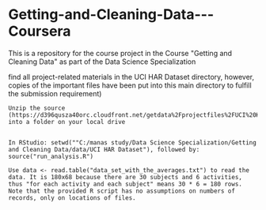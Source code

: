 Getting-and-Cleaning-Data---Coursera
====================================

This is a repository for the course project in the Course "Getting and Cleaning Data" as part of the Data Science Specialization

find all project-related materials in the UCI HAR Dataset directory, however, copies of the important files have been put into this main directory to fulfill the submission requirement)

    Unzip the source (https://d396qusza40orc.cloudfront.net/getdata%2Fprojectfiles%2FUCI%20HAR%20Dataset.zip) into a folder on your local drive


    In RStudio: setwd(""C:/manas study/Data Science Specialization/Getting and Cleaning Data/data/UCI HAR Dataset"), followed by: source("run_analysis.R")

    Use data <- read.table("data_set_with_the_averages.txt") to read the data. It is 180x68 because there are 30 subjects and 6 activities, thus "for each activity and each subject" means 30 * 6 = 180 rows. Note that the provided R script has no assumptions on numbers of records, only on locations of files.

